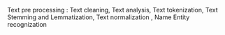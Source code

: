 Text pre processing : Text cleaning, Text analysis, Text tokenization, Text Stemming and Lemmatization, Text normalization , Name Entity recognization 

